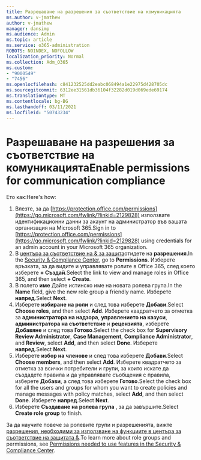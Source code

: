 ```yaml
---
title: Разрешаване на разрешения за съответствие на комуникацията
ms.author: v-jmathew
author: v-jmathew
manager: dansimp
ms.audience: Admin
ms.topic: article
ms.service: o365-administration
ROBOTS: NOINDEX, NOFOLLOW
localization_priority: Normal
ms.collection: Adm_O365
ms.custom:
- "9000549"
- "7456"
ms.openlocfilehash: c841232525dd2eabc068494a1e22975d428705dc
ms.sourcegitcommit: 6312ee31561db36104f32282d019d069ede69174
ms.translationtype: MT
ms.contentlocale: bg-BG
ms.lasthandoff: 03/11/2021
ms.locfileid: "50743234"
---
```

# <a name="enable-permissions-for-communication-compliance"></a><span data-ttu-id="3dadf-102">Разрешаване на разрешения за съответствие на комуникацията</span><span class="sxs-lookup"><span data-stu-id="3dadf-102">Enable permissions for communication compliance</span></span>

<span data-ttu-id="3dadf-103">Ето как:</span><span class="sxs-lookup"><span data-stu-id="3dadf-103">Here's how:</span></span>

1. <span data-ttu-id="3dadf-104">Влезте, за да [https://protection.office.com/permissions](https://go.microsoft.com/fwlink/?linkid=2129828) използвате идентификационни данни за акаунт на администратор във вашата организация на Microsoft 365.</span><span class="sxs-lookup"><span data-stu-id="3dadf-104">Sign in to [https://protection.office.com/permissions](https://go.microsoft.com/fwlink/?linkid=2129828) using credentials for an admin account in your Microsoft 365 organization.</span></span>
2. <span data-ttu-id="3dadf-105">В [центъра за съответствие на & за защита](https://go.microsoft.com/fwlink/?linkid=2101341)отидете на **разрешения**.</span><span class="sxs-lookup"><span data-stu-id="3dadf-105">In the [Security & Compliance Center](https://go.microsoft.com/fwlink/?linkid=2101341), go to **Permissions**.</span></span> <span data-ttu-id="3dadf-106">Изберете връзката, за да видите и управлявате ролите в Office 365, след което изберете **\+ Създай**.</span><span class="sxs-lookup"><span data-stu-id="3dadf-106">Select the link to view and manage roles in Office 365, and then select **\+ Create**.</span></span>
3. <span data-ttu-id="3dadf-107">В полето **име** Дайте истинско име на новата ролева група.</span><span class="sxs-lookup"><span data-stu-id="3dadf-107">In the **Name** field, give the new role group a friendly name.</span></span> <span data-ttu-id="3dadf-108">Изберете **напред**.</span><span class="sxs-lookup"><span data-stu-id="3dadf-108">Select **Next**.</span></span>
4. <span data-ttu-id="3dadf-109">Изберете **избиране на роли** и след това изберете **Добави**.</span><span class="sxs-lookup"><span data-stu-id="3dadf-109">Select **Choose roles**, and then select **Add**.</span></span> <span data-ttu-id="3dadf-110">Изберете квадратчето за отметка за **администратора на надзора**, **управлението на казуси**, **администратора на съответствие** и **рецензията**, изберете **Добавяне** и след това **Готово**.</span><span class="sxs-lookup"><span data-stu-id="3dadf-110">Select the check box for **Supervisory Review Administrator**, **Case Management**, **Compliance Administrator**, and **Review**, select **Add**, and then select **Done**.</span></span> <span data-ttu-id="3dadf-111">Изберете **напред**.</span><span class="sxs-lookup"><span data-stu-id="3dadf-111">Select **Next**.</span></span>
5. <span data-ttu-id="3dadf-112">Изберете **избор на членове** и след това изберете **Добави**.</span><span class="sxs-lookup"><span data-stu-id="3dadf-112">Select **Choose members**, and then select **Add**.</span></span> <span data-ttu-id="3dadf-113">Изберете квадратчето за отметка за всички потребители и групи, за които искате да създадете правила и да управлявате съобщения с правила, изберете **Добави**, а след това изберете **Готово**.</span><span class="sxs-lookup"><span data-stu-id="3dadf-113">Select the check box for all the users and groups for whom you want to create policies and manage messages with policy matches, select **Add**, and then select **Done**.</span></span> <span data-ttu-id="3dadf-114">Изберете **напред**.</span><span class="sxs-lookup"><span data-stu-id="3dadf-114">Select **Next**.</span></span>
6. <span data-ttu-id="3dadf-115">Изберете **Създаване на ролева група** , за да завършите.</span><span class="sxs-lookup"><span data-stu-id="3dadf-115">Select **Create role group** to finish.</span></span>

<span data-ttu-id="3dadf-116">За да научите повече за ролевите групи и разрешенията, вижте [разрешения, необходими за използване на функциите в центъра за съответствие на защитата &](https://go.microsoft.com/fwlink/?linkid=2114184).</span><span class="sxs-lookup"><span data-stu-id="3dadf-116">To learn more about role groups and permissions, see [Permissions needed to use features in the Security & Compliance Center](https://go.microsoft.com/fwlink/?linkid=2114184).</span></span>
